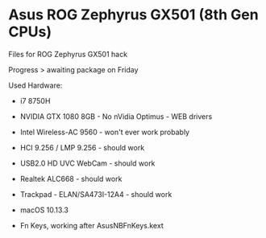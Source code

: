 # Asus ROG Zephyrus GX501 (8th Gen CPUs)
Files for ROG Zephyrus GX501 hack

Progress > awaiting package on Friday

Used Hardware:
- i7 8750H
- NVIDIA GTX 1080 8GB - No nVidia Optimus - WEB drivers
- Intel Wireless-AC 9560 - won't ever work probably
- HCI 9.256 / LMP 9.256 - should work
- USB2.0 HD UVC WebCam - should work
- Realtek ALC668 - should work
- Trackpad - ELAN/SA473I-12A4 - should work
- macOS 10.13.3

- Fn Keys, working after A﻿susNBFnKeys.kex﻿t﻿
